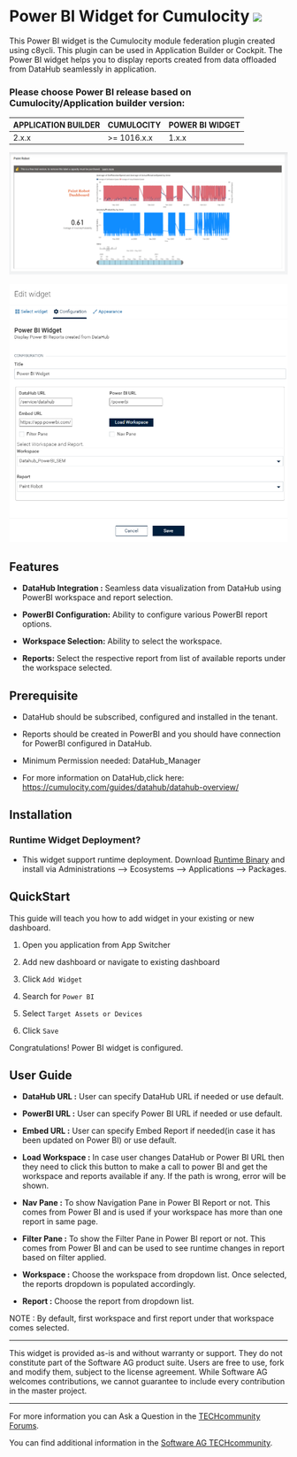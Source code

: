 # Power BI Widget for Cumulocity [<img width="35" src="https://user-images.githubusercontent.com/32765455/211497905-561e9197-18b9-43d5-a023-071d3635f4eb.png"/>](https://github.com/SoftwareAG/cumulocity-power-bi-widget-plugin/releases/download/1.0.0/sag-ps-pkg-powerbi-runtime-widget-1.0.0.zip)

This Power BI widget is the Cumulocity module federation plugin created using c8ycli. This plugin can be used in Application Builder or Cockpit. The Power BI widget helps you to display reports created from data offloaded from DataHub seamlessly in application.

### Please choose Power BI release based on Cumulocity/Application builder version:

|APPLICATION BUILDER | CUMULOCITY | POWER BI WIDGET  |
|--------------------|------------|------------------|
| 2.x.x              | >= 1016.x.x| 1.x.x            | 

![Image](img/powerbi.png)


![Image](img/powerbiconfig.png)

## Features

  
*  **DataHub Integration :** Seamless data visualization from DataHub using PowerBI workspace and report selection.

*  **PowerBI Configuration:** Ability to configure various PowerBI report options.

*  **Workspace Selection:** Ability to select the workspace.

*  **Reports:** Select the respective report from list of available reports under the workspace selected.


## Prerequisite
   * DataHub should be subscribed, configured and installed in the tenant.
   * Reports should be created in PowerBI and you should have connection for PowerBI configured in DataHub.

* Minimum Permission needed:
DataHub_Manager

* For more information on DataHub,click here:
https://cumulocity.com/guides/datahub/datahub-overview/ 


## Installation

### Runtime Widget Deployment?

* This widget support runtime deployment. Download [Runtime Binary](https://github.com/SoftwareAG/cumulocity-power-bi-widget-plugin/releases/download/1.0.0/sag-ps-pkg-powerbi-runtime-widget-1.0.0.zip) and install via Administrations --> Ecosystems --> Applications --> Packages.


## QuickStart

  

This guide will teach you how to add widget in your existing or new dashboard.

  



1. Open you application from App Switcher

  

2. Add new dashboard or navigate to existing dashboard

  

3. Click `Add Widget`

  

4. Search for `Power BI`

  

5. Select `Target Assets or Devices`

  

7. Click `Save`

  

Congratulations! Power BI widget is configured.


## User Guide

  

  

-  **DataHub URL :** User can specify DataHub URL if needed or use default.

-  **PowerBI URL :** User can specify Power BI URL if needed or use default.
-  **Embed URL :** User can specify Embed Report if needed(in case it has been updated on Power BI) or use default.

-  **Load Workspace :** In case user changes DataHub or Power BI URL then they need to click this button to make a call to power BI and get the workspace and reports available if any. If the path is wrong, error will be shown.
-  **Nav Pane :** To show Navigation Pane in Power BI Report or not. This comes from Power BI and is used if your workspace has more than one report in same page.
-  **Filter Pane :** To show the Filter Pane in Power BI report or not. This comes from Power BI and can be used to see runtime changes in report based on filter applied.

-  **Workspace :** Choose the workspace from dropdown list. Once selected, the reports dropdown is populated accordingly.

-  **Report :** Choose the report from dropdown list.

  

NOTE : By default, first workspace and first report under that workspace comes selected.

------------------------------

  

This widget is provided as-is and without warranty or support. They do not constitute part of the Software AG product suite. Users are free to use, fork and modify them, subject to the license agreement. While Software AG welcomes contributions, we cannot guarantee to include every contribution in the master project.

  

_____________________

  

For more information you can Ask a Question in the [TECHcommunity Forums](https://tech.forums.softwareag.com/tag/Cumulocity-IoT).

  
  

You can find additional information in the [Software AG TECHcommunity](https://techcommunity.softwareag.com/home/-/product/name/cumulocity).
